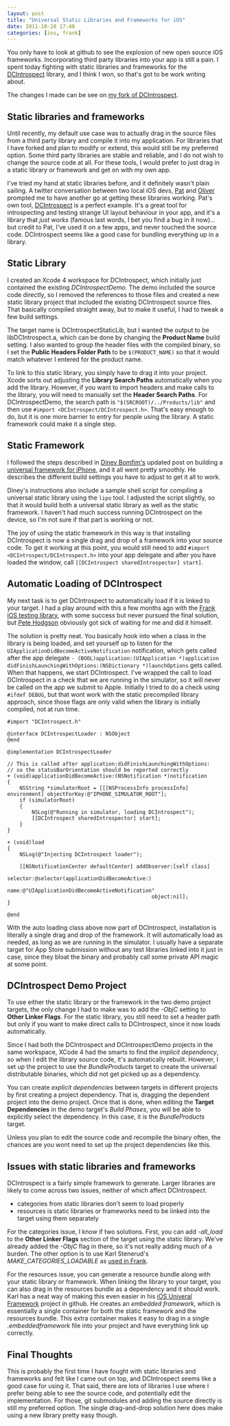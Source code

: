 ```yaml
---
layout: post
title: "Universal Static Libraries and Frameworks for iOS"
date: 2011-10-28 17:48
categories: [ios, frank]
---
```


You only have to look at github to see the explosion of new open source iOS frameworks. Incorporating third party libraries into your app is still a pain. I spent today fighting with static libraries and frameworks for the [DCIntrospect](https://github.com/domesticcatsoftware/DCIntrospect) library, and I think I won, so that's got to be work writing about.

The changes I made can be see on [my fork of DCIntrospect](https://github.com/sgleadow/DCIntrospect).

Static libraries and frameworks
-------------------------------

Until recently, my default use case was to actually drag in the source files from a third party library and compile it into my application. For libraries that I have forked and plan to modify or extend, this would still be my preferred option. Some third party libraries are stable and reliable, and I do not wish to change the source code at all. For these tools, I would prefer to just drag in a static library or framework and get on with my own app.

I've tried my hand at static libraries before, and it definitely wasn't plain sailing. A twitter conversation between two local iOS devs, [Pat](http://twitter.com/#!/patr) and [Oliver](http://twitter.com/#!/orj) prompted me to have another go at getting these libraries working. Pat's own tool, [DCIntrospect](https://github.com/domesticcatsoftware/DCIntrospect) is a perfect example. It's a great tool for introspecting and testing strange UI layout behaviour in your app, and it's a library that *just works* (famous last words, I bet you find a bug in it now)... but credit to Pat, I've used it on a few apps, and never touched the source code. DCIntrospect seems like a good case for bundling everything up in a library.

Static Library
--------------

I created an  Xcode 4 workspace for DCIntrospect, which initially just contained the existing *DCIntrospectDemo*. The demo included the source code directly, so I removed the references to those files and created a new static library project that included the existing DCIntrospect source files. That basically compiled straight away, but to make it useful, I had to tweak a few build settings.

The target name is DCIntrospectStaticLib, but I wanted the output to be libDCIntrospect.a, which can be done by changing the **Product Name** build setting. I also wanted to group the header files with the compiled binary, so I set the **Public Headers Folder Path** to be `$(PRODUCT_NAME)` so that it would match whatever I entered for the product name.

To link to this static library, you simply have to drag it into your project. Xcode sorts out adjusting the **Library Search Paths** automatically when you add the library. However, if you want to import headers and make calls to the library, you will need to manually set the **Header Search Paths**. For DCIntrospectDemo, the search path is `"$(SRCROOT)/../Products/lib"` and then use `#import <DCIntrospect/DCIntrospect.h>`. That's easy enough to do, but it is one more barrier to entry for people using the library. A static framework could make it a single step.

Static Framework
----------------

I followed the steps described in [Diney Bomfim's](http://twitter.com/#!/dineybomfim) updated post on building a [universal framework for iPhone](http://db-in.com/blog/2011/07/universal-framework-iphone-ios-2-0/), and it all went pretty smoothly. He describes the different build settings you have to adjust to get it all to work.

Diney's instructions also include a sample shell script for compiling a universal static library using the `lipo` tool. I adjusted the script slightly, so that it would build both a universal static library as well as the static framework. I haven't had much success running DCIntrospect on the device, so I'm not sure if that part is working or not.

The joy of using the static framework in this way is that installing DCIntrospect is now a single drag and drop of a framework into your source code. To get it working at this point, you would still need to add `#import <DCIntrospect/DCIntrospect.h>` into your app delegate and after you have loaded the window, call `[[DCIntrospect sharedIntrospector] start]`.

Automatic Loading of DCIntrospect
---------------------------------

My next task is to get DCIntrospect to automatically load if it is linked to your target. I had a play around with this a few months ago with the [Frank iOS testing library](https://github.com/moredip/Frank), with some success but never pursued the final solution, but [Pete Hodgson](http://twitter.com/#!/beingagile) obviously got sick of waiting for me and did it himself.

The solution is pretty neat. You basically hook into when a class in the library is being loaded, and set yourself up to listen for the `UIApplicationDidBecomeActiveNotification` notification, which gets called after the app delegate `- (BOOL)application:(UIApplication *)application didFinishLaunchingWithOptions:(NSDictionary *)launchOptions` gets called. When that happens, we start DCIntrospect. I've wrapped the call to load DCIntrospect in a check that we are running in the simulator, so it will never be called on the app we submit to Apple. Initially I tried to do a check using `#ifdef DEBUG`, but that wont work with the static precompiled library approach, since those flags are only valid when the library is initially compiled, not at run time.

```objc
#import "DCIntrospect.h"

@interface DCIntrospectLoader : NSObject
@end

@implementation DCIntrospectLoader

// This is called after application:didFinishLaunchingWithOptions:
// so the statusBarOrientation should be reported correctly
+ (void)applicationDidBecomeActive:(NSNotification *)notification
{
    NSString *simulatorRoot = [[[NSProcessInfo processInfo] environment] objectForKey:@"IPHONE_SIMULATOR_ROOT"];
    if (simulatorRoot)
    {
        NSLog(@"Running in simulator, loading DCIntrospect");
        [[DCIntrospect sharedIntrospector] start];
    }
}

+ (void)load
{
    NSLog(@"Injecting DCIntrospect loader");

    [[NSNotificationCenter defaultCenter] addObserver:[self class]
                                             selector:@selector(applicationDidBecomeActive:)
                                                 name:@"UIApplicationDidBecomeActiveNotification"
                                               object:nil];
}

@end
```

With the auto loading class above now part of DCIntrospect, installation is literally a single drag and drop of the framework. It will automatically load as needed, as long as we are running in the simulator. I usually have a separate target for App Store submission without any test libraries linked into it just in case, since they bloat the binary and probably call some private API magic at some point.

DCIntrospect Demo Project
-------------------------

To use either the static library or the framework in the two demo project targets, the only change I had to make was to add the *-ObjC* setting to **Other Linker Flags**. For the static library, you still need to set a header path but only if you want to make direct calls to DCIntrospect, since it now loads automatically.

Since I had both the DCIntrospect and DCIntrospectDemo projects in the same workspace, XCode 4 had the smarts to find the *implicit dependency*, so when I edit the library source code, it's automatically rebuilt. However, I set up the project to use the *BundleProducts* target to create the universal distributable binaries, which did not get picked up as a dependency.

You can create *explicit dependencies* between targets in different projects by first creating a project dependency. That is, dragging the dependent project into the demo project. Once that is done, when editing the **Target Dependencies** in the demo target's *Build Phases*, you will be able to explicitly select the dependency. In this case, it is the *BundleProducts* target.

Unless you plan to edit the source code and recompile the binary often, the chances are you wont need to set up the project dependencies like this.

Issues with static libraries and frameworks
-------------------------------------------

DCIntrospect is a fairly simple framework to generate. Larger libraries are likely to come across two issues, neither of which affect DCIntrospect.

* categories from static libraries don't seem to load properly
* resources is static libraries or frameworks need to be linked into the target using them separately

For the categories issue, I know if two solutions. First, you can add *-all_load* to the **Other Linker Flags** section of the target using the static library. We've already added the *-ObjC* flag in there, so it's not really adding much of a burden. The other option is to use Karl Stenerud's *MAKE_CATEGORIES_LOADABLE* as [used in Frank](https://github.com/moredip/Frank/blob/master/LoadableCategory.h).

For the resources issue, you can generate a resource bundle along with your static library or framework. When linking the library to your target, you can also drag in the resources bundle as a dependency and it should work. Karl has a neat way of making this even easier in his [iOS Univeral Framework](https://github.com/kstenerud/iOS-Universal-Framework) project in github. He creates an *embedded framework*, which is essentially a single container for both the static framework and the resources bundle. This extra container makes it easy to drag in a single *.embeddedframework* file into your project and have everything link up correctly.


Final Thoughts
--------------

This is probably the first time I have fought with static libraries and frameworks and felt like I came out on top, and DCIntrospect seems like a good case for using it. That said, there are lots of libraries I use where I prefer being able to see the source code, and potentially edit the implementation. For those, git submodules and adding the source directly is still my preferred option. The single drag-and-drop solution here does make using a new library pretty easy though.
